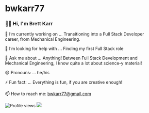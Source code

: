 # bwkarr77

### 👋🏽 Hi, I'm Brett Karr

 🔭 I’m currently working on ... Transitioning into a Full Stack Developer career, from Mechanical Engineering.
 
 🤔 I’m looking for help with ... Finding my first Full Stack role
 
 💬 Ask me about ... Anything! Between Full Stack Development and Mechanical Engineering, I know quite a lot about science-y material!
 
 😄 Pronouns: ... he/his
 
 ⚡ Fun fact: ... Everything is fun, if you are creative enough!
 
 📫 How to reach me: bwkarr77@gmail.com
     

![Profile views](https://gpvc.arturio.dev/bwkarr77)  <img src="https://img.shields.io/github/followers/bwkarr77?label=Follow" style=" float:left, margin-right:10px" />
